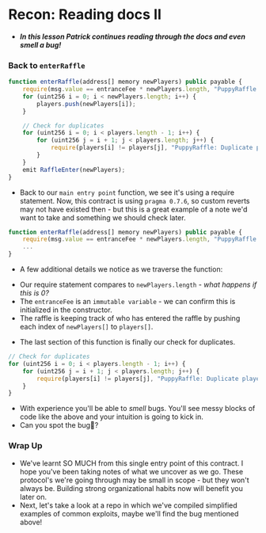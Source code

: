 # Recon: Reading docs II
- ***In this lesson Patrick continues reading through the docs and even smell a bug!***

### Back to `enterRaffle`

```js
function enterRaffle(address[] memory newPlayers) public payable {
    require(msg.value == entranceFee * newPlayers.length, "PuppyRaffle: Must send enough to enter raffle");
    for (uint256 i = 0; i < newPlayers.length; i++) {
        players.push(newPlayers[i]);
    }

    // Check for duplicates
    for (uint256 i = 0; i < players.length - 1; i++) {
        for (uint256 j = i + 1; j < players.length; j++) {
            require(players[i] != players[j], "PuppyRaffle: Duplicate player");
        }
    }
    emit RaffleEnter(newPlayers);
}
```

- Back to our `main entry point` function, we see it's using a require statement. Now, this contract is using `pragma 0.7.6`, so custom reverts may not have existed then - but this is a great example of a note we'd want to take and something we should check later.

```js
function enterRaffle(address[] memory newPlayers) public payable {
    require(msg.value == entranceFee * newPlayers.length, "PuppyRaffle: Must send enough to enter raffle"); //@audit - Are custom reverts an option in 0.7.6?
    ...
}
```

- A few additional details we notice as we traverse the function:

* Our require statement compares to `newPlayers.length` - _what happens if this is 0?_
* The `entranceFee` is an `immutable variable` - we can confirm this is initialized in the constructor.
* The raffle is keeping track of who has entered the raffle by pushing each index of `newPlayers[]` to `players[]`.

- The last section of this function is finally our check for duplicates.

```js
// Check for duplicates
for (uint256 i = 0; i < players.length - 1; i++) {
    for (uint256 j = i + 1; j < players.length; j++) {
        require(players[i] != players[j], "PuppyRaffle: Duplicate player");
    }
}
```

- With experience you'll be able to _smell_ bugs. You'll see messy blocks of code like the above and your intuition is going to kick in.
- Can you spot the bug🐛?

### Wrap Up
- We've learnt SO MUCH from this single entry point of this contract. I hope you've been taking notes of what we uncover as we go. These protocol's we're going through may be small in scope - but they won't always be. Building strong organizational habits now will benefit you later on.
- Next, let's take a look at a repo in which we've compiled simplified examples of common exploits, maybe we'll find the bug mentioned above!
